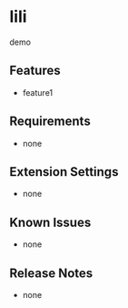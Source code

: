 # lili

demo

## Features

- feature1

## Requirements

- none

## Extension Settings

- none

## Known Issues

- none

## Release Notes

- none
